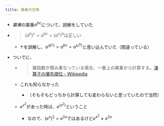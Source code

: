```yaml
---
title: 冪乗の交換
---
```


* *冪乗*の冪乗${a^b}^c$について、誤解をしていた

* 
   > 
   > $(a^b)^c=a^{bc}=(a^c)^b$は正しい
  
  * ↑を誤解し、$a^{(b^c)}=a^{bc}=a^{(c^b)}$と思い込んでいた（間違っている）
* ついでに、
  
  * 
     > 
     > 冪指数が積み重なっている場合、一番上の冪乗から計算する。[演算子の優先順位 - Wikipedia](https://ja.wikipedia.org/wiki/演算子の優先順位)
  
  * これも知らなかった
    * （そもそもどっちから計算しても変わらないと思っていたので当然）
  * $e^{x^2}$があった時は、$e^{(x^2)}$ということ
    * なので、$(e^x)^2=e^{2x}$ではあるけど$e^{x^2}≠e^{2x}$
